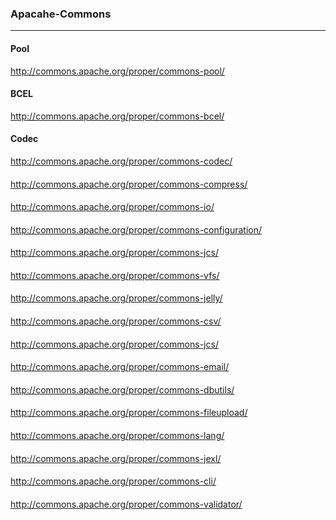 ### Apacahe-Commons
---

#### Pool
http://commons.apache.org/proper/commons-pool/

#### BCEL
http://commons.apache.org/proper/commons-bcel/

#### Codec
http://commons.apache.org/proper/commons-codec/

#### 
http://commons.apache.org/proper/commons-compress/

#### 
http://commons.apache.org/proper/commons-io/

#### 
http://commons.apache.org/proper/commons-configuration/

#### 
http://commons.apache.org/proper/commons-jcs/

#### 
http://commons.apache.org/proper/commons-vfs/

#### 
http://commons.apache.org/proper/commons-jelly/

#### 
http://commons.apache.org/proper/commons-csv/

#### 
http://commons.apache.org/proper/commons-jcs/

#### 
http://commons.apache.org/proper/commons-email/

#### 
http://commons.apache.org/proper/commons-dbutils/

#### 
http://commons.apache.org/proper/commons-fileupload/

#### 
http://commons.apache.org/proper/commons-lang/

#### 
http://commons.apache.org/proper/commons-jexl/

#### 
http://commons.apache.org/proper/commons-cli/

#### 
http://commons.apache.org/proper/commons-validator/

#### 

#### 

#### 

#### 

#### 

#### 

#### 


```
```


